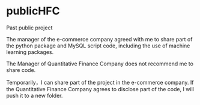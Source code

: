 # publicHFC
Past public project

The manager of the e-commerce company agreed with me to share part of the python package and MySQL script code, including the use of machine learning packages.

The Manager of Quantitative Finance Company does not recommend me to share code. 

Temporarily，I can share part of the project in the e-commerce company. If the Quantitative Finance Company agrees to disclose part of the code, I will push it to a new folder.
